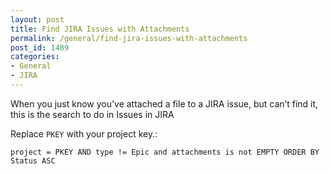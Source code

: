 ```yaml
---
layout: post
title: Find JIRA Issues with Attachments
permalink: /general/find-jira-issues-with-attachments
post_id: 1489
categories:
- General
- JIRA
---
```


When you just know you’ve attached a file to a JIRA issue, but can’t find it, this is the search to do in Issues in JIRA

Replace `PKEY` with your project key.:

`project = PKEY AND type != Epic and attachments is not EMPTY ORDER BY Status ASC`
